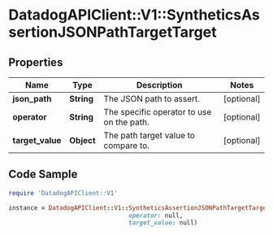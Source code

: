 # DatadogAPIClient::V1::SyntheticsAssertionJSONPathTargetTarget

## Properties

Name | Type | Description | Notes
------------ | ------------- | ------------- | -------------
**json_path** | **String** | The JSON path to assert. | [optional] 
**operator** | **String** | The specific operator to use on the path. | [optional] 
**target_value** | **Object** | The path target value to compare to. | [optional] 

## Code Sample

```ruby
require 'DatadogAPIClient::V1'

instance = DatadogAPIClient::V1::SyntheticsAssertionJSONPathTargetTarget.new(json_path: null,
                                 operator: null,
                                 target_value: null)
```


